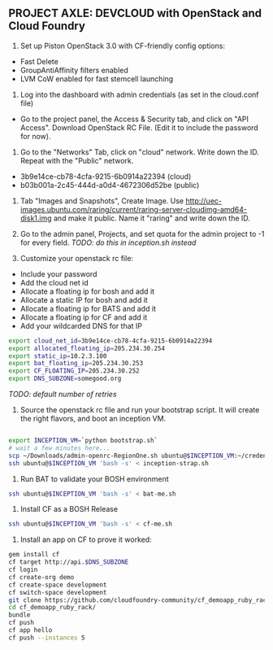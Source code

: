 PROJECT AXLE: DEVCLOUD with OpenStack and Cloud Foundry
-------------------------------------------------------

1. Set up Piston OpenStack 3.0 with CF-friendly config options:
 - Fast Delete
 - GroupAntiAffinity filters enabled
 - LVM CoW enabled for fast stemcell launching

1. Log into the dashboard with admin credentials (as set in the cloud.conf file)
 - Go to the project panel, the Access & Security tab, and click on "API Access". Download OpenStack RC File.
 (Edit it to include the password for now).

1. Go to the "Networks" Tab, click on "cloud" network. Write down the ID. Repeat with the "Public" network.
 - 3b9e14ce-cb78-4cfa-9215-6b0914a22394 (cloud)
 - b03b001a-2c45-444d-a0d4-4672306d52be (public)

1. Tab "Images and Snapshots", Create Image. Use http://uec-images.ubuntu.com/raring/current/raring-server-cloudimg-amd64-disk1.img and make it public. Name it "raring" and write down the ID.

1. Go to the admin panel, Projects, and set quota for the admin project to -1 for every field.
_TODO: do this in inception.sh instead_

1. Customize your openstack rc file:
 - Include your password
 - Add the cloud net id
 - Allocate a floating ip for bosh and add it
 - Allocate a static IP for bosh and add it
 - Allocate a floating ip for BATS and add it
 - Allocate a floating ip for CF and add it
 - Add your wildcarded DNS for that IP

```bash
export cloud_net_id=3b9e14ce-cb78-4cfa-9215-6b0914a22394
export allocated_floating_ip=205.234.30.254
export static_ip=10.2.3.100
export bat_floating_ip=205.234.30.253
export CF_FLOATING_IP=205.234.30.252
export DNS_SUBZONE=somegood.org
```

_TODO: default number of retries_

1. Source the openstack rc file and run your bootstrap script. It will create the right flavors, and boot an inception VM.

```bash

export INCEPTION_VM=`python bootstrap.sh`
# wait a few minutes here...
scp ~/Downloads/admin-openrc-RegionOne.sh ubuntu@$INCEPTION_VM:~/credentials.sh
ssh ubuntu@$INCEPTION_VM 'bash -s' < inception-strap.sh
```


1. Run BAT to validate your BOSH environment
```bash
ssh ubuntu@$INCEPTION_VM 'bash -s' < bat-me.sh
```

1. Install CF as a BOSH Release
```bash
ssh ubuntu@$INCEPTION_VM 'bash -s' < cf-me.sh
```

1. Install an app on CF to prove it worked:
```bash
gem install cf
cf target http://api.$DNS_SUBZONE
cf login
cf create-org demo
cf create-space development
cf switch-space development
git clone https://github.com/cloudfoundry-community/cf_demoapp_ruby_rack.git
cd cf_demoapp_ruby_rack/
bundle 
cf push
cf app hello
cf push --instances 5
```
